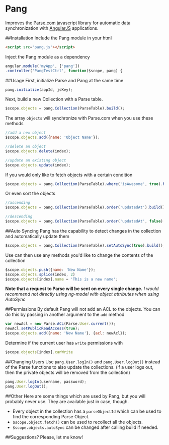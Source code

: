 # Pang
Improves the [Parse.com](http://www.parse.com) javascript library for automatic data synchronization with [AngularJS](http://www.angularjs.org) applications.

##Installation
Include the Pang module in your html
``` html
<script src="pang.js"></script>
```

Inject the Pang module as a dependency
``` javascript
angular.module('myApp', ['pang'])
.controller('PangTestCtrl', function($scope, pang) {
```

##Usage
First, initialize Parse and Pang at the same time
``` javascript
pang.initialize(appId, jsKey);
```

Next, build a new Collection with a Parse table.
``` javascript
$scope.objects = pang.Collection(ParseTable).build();
```
The array `objects` will synchronize with Parse.com when you use these methods
``` javascript
//add a new object
$scope.objects.add({name: 'Object Name'});

//delete an object
$scope.objects.delete(index);

//update an existing object
$scope.objects.update(index);
```

If you would only like to fetch objects with a certain condition
``` javascript
$scope.objects = pang.Collection(ParseTable).where('isAwesome', true).build();
```

Or even sort the objects
``` javascript
//ascending
$scope.objects = pang.Collection(ParseTable).order('updatedAt').build();

//descending
$scope.objects = pang.Collection(ParseTable).order('updatedAt', false).build();
```

##Auto Syncing
Pang has the capability to detect changes in the collection and automatically update them
``` javascript
$scope.objects = pang.Collection(ParseTable).setAutoSync(true).build();
```

Use can then use any methods you'd like to change the contents of the collection
``` javascript
$scope.objects.push({name: 'New Name'});
$scope.objects.splice(index, 2)
$scope.objects[index].name = 'This is a new name';
```

**Note that a request to Parse will be sent on every single change.**
*I would recommend not directly using ng-model with object attributes when using AutoSync*


##Permissions
By default Pang will not add an ACL to the objects. You can do this by passing in another argument to the `add` method
``` javascript
var newAcl = new Parse.ACL(Parse.User.current());
newAcl.setPublicReadAccess(true);
$scope.objects.add({name: 'New Name'}, {acl: newAcl});
```

Determine if the current user has `write` permissions with
``` javascript
$scope.objects[index].canWrite
```

##Changing Users
Use `pang.User.logIn()` and `pang.User.logOut()` instead of the Parse functions to also update the collections. (if a user logs out, then the private objects will be removed from the collection)
``` javascript
pang.User.logIn(username, password);
pang.User.logOut();
```


##Other
Here are some things which are used by Pang, but you will probably never use. They are available just in case, though.

* Every object in the collection has a `parseObjectId` which can be used to find the corresponding Parse Object.
* `$scope.object.fetch()` can be used to recollect all the objects.
* `$scope.objects.autoSync` can be changed after calling build if needed.


##Suggestions?
Please, let me know!
